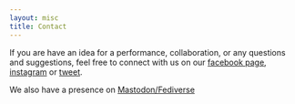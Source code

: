 ```yaml
---
layout: misc
title: Contact
---
```


If you are have an idea for a performance, collaboration, or any questions and suggestions, feel free to connect with us on our [facebook page](https://fb.me/algoraveindia), [instagram](http://instagram.com/algorave_india) or [tweet](https://twitter.com/khoparzi/).

We also have a presence on [Mastodon/Fediverse](https://social.toplap.org/@algorave_india)
